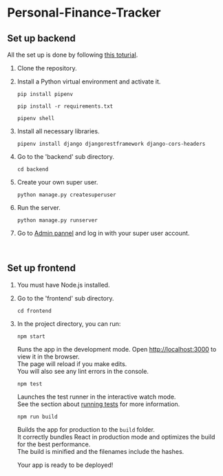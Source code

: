# Personal-Finance-Tracker

## Set up backend

All the set up is done by following [this toturial](https://www.digitalocean.com/community/tutorials/build-a-to-do-application-using-django-and-react).

1. Clone the repository. 

2. Install a Python virtual environment and activate it.
    ```
    pip install pipenv
    ```
    ```
    pip install -r requirements.txt
    ```
    ```
    pipenv shell
    ```

3. Install all necessary libraries.
    ```
    pipenv install django djangorestframework django-cors-headers
    ```

4. Go to the 'backend' sub directory.
    ```
    cd backend
    ```

5. Create your own super user.
    ```
    python manage.py createsuperuser
    ```

6. Run the server.
    ```
    python manage.py runserver
    ```

7. Go to [Admin pannel](http://localhost:8000/admin) and log in with your super user account.

<br/>

## Set up frontend

1. You must have Node.js installed.

2. Go to the 'frontend' sub directory.
    ```
    cd frontend
    ```

3. In the project directory, you can run:

    ```
    npm start
    ```
    Runs the app in the development mode. Open [http://localhost:3000](http://localhost:3000) to view it in the browser.\
    The page will reload if you make edits.\
    You will also see any lint errors in the console.

    ```
    npm test
    ```
    Launches the test runner in the interactive watch mode.\
    See the section about [running tests](https://facebook.github.io/create-react-app/docs/running-tests) for more information.

    ```
    npm run build
    ```
    Builds the app for production to the `build` folder.\
    It correctly bundles React in production mode and optimizes the build for the best performance.\
    The build is minified and the filenames include the hashes.
   
    Your app is ready to be deployed!
